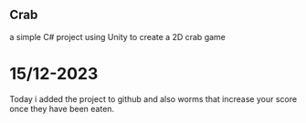 ## Crab
a simple C# project using Unity to create a 2D crab game
# 15/12-2023
Today i added the project to github and also worms that increase your score once they have been eaten.
